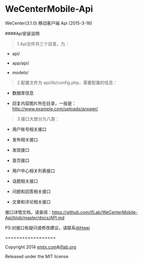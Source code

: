 WeCenterMobile-Api
==================

WeCenter(3.1.0) 移动客户端 Api (2015-3-16)

####Api安装说明

> 1.Api文件共三个目录，为：

- api/

- app/api/

- models/

> 2.配置文件为 api/lib/config.php，需要配置的信息：

- 数据库信息

- 回复内容图片所在目录，一般是：http://www.example.com/uploads/answer/

> 3.接口大致分为八类：

- 用户账号相关接口

- 发布相关接口

- 发现接口

- 首页接口

- 用户中心相关列表接口

- 话题相关接口

- 问题和回答相关接口

- 文章和评论相关接口

接口详情文档，请查阅：https://github.com/ifLab/WeCenterMobile-Api/blob/master/docs/API.md

PS:对接口有疑问或修改建议，请联系[@Hwei](http://hihwei.com/ "Hwei")

==================

Copyright 2014 [emtx.com](http://emtx.com/)&[iflab.org](http://iflab.org/)

Released under the MIT license
